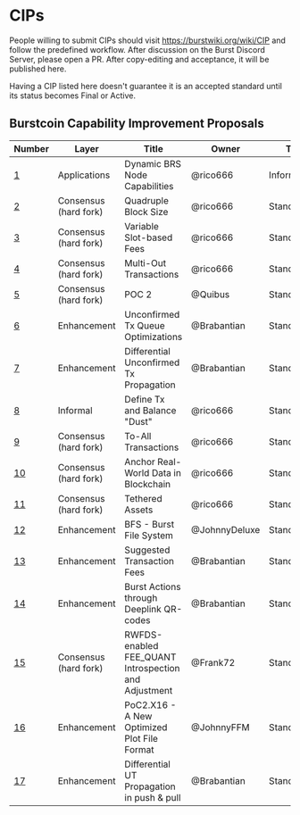 # CIPs

People willing to submit CIPs should visit https://burstwiki.org/wiki/CIP and follow the predefined workflow. After discussion on the Burst Discord Server, please open a PR. After copy-editing and acceptance, it will be published here.

Having a CIP listed here doesn't guarantee it is an accepted standard until its status becomes Final or Active.

## Burstcoin Capability Improvement Proposals

| Number                              | Layer                 | Title                                                 | Owner         | Type          | Status   |
| ----------------------------------- | --------------------- | ----------------------------------------------------- | ------------- | ------------- | -------- |
| [1](cip-0001.md "wikilink")  | Applications          | Dynamic BRS Node Capabilities                         | @rico666      | Informational | Draft    |
| [2](cip-0002.md "wikilink")  | Consensus (hard fork) | Quadruple Block Size                                  | @rico666      | Standard      | Active   |
| [3](cip-0003.md "wikilink")  | Consensus (hard fork) | Variable Slot-based Fees                              | @rico666      | Standard      | Active   |
| [4](cip-0004.md "wikilink")  | Consensus (hard fork) | Multi-Out Transactions                                | @rico666      | Standard      | Active   |
| [5](cip-0005.md "wikilink")  | Consensus (hard fork) | POC 2                                                 | @Quibus       | Standard      | Active   |
| [6](cip-0006.md "wikilink")  | Enhancement           | Unconfirmed Tx Queue Optimizations                    | @Brabantian   | Standard      | Active   |
| [7](cip-0007.md "wikilink")  | Enhancement           | Differential Unconfirmed Tx Propagation               | @Brabantian   | Standard      | Active   |
| [8](cip-0008.md "wikilink")  | Informal              | Define Tx and Balance "Dust"                          | @rico666      | Standard      | Draft    |
| [9](cip-0009.md "wikilink")         | Consensus (hard fork) | To-All Transactions                                   | @rico666      | Standard      | Draft    |
| [10](cip-0010.md "wikilink") | Consensus (hard fork) | Anchor Real-World Data in Blockchain                  | @rico666      | Standard      | Draft    |
| [11](cip-0011.md "wikilink")        | Consensus (hard fork) | Tethered Assets                                       | @rico666      | Standard      | Draft    |
| [12](cip-0012.md "wikilink") | Enhancement           | BFS - Burst File System                               | @JohnnyDeluxe | Standard      | Draft    |
| [13](cip-0013.md "wikilink") | Enhancement           | Suggested Transaction Fees                            | @Brabantian   | Standard      | Draft    |
| [14](cip-0014.md "wikilink")        | Enhancement           | Burst Actions through Deeplink QR-codes               | @Brabantian   | Standard      | Active   |
| [15](cip-0015.md "wikilink")        | Consensus (hard fork) | RWFDS-enabled FEE\_QUANT Introspection and Adjustment | @Frank72      | Standard      | Draft    |
| [16](cip-0016.md "wikilink")        | Enhancement           | PoC2.X16 - A New Optimized Plot File Format           | @JohnnyFFM    | Standard      | Draft    |
| [17](cip-0017.md "wikilink")        | Enhancement           | Differential UT Propagation in push & pull            | @Brabantian   | Standard      | Accepted |

<!-- IMPORTANT!  See the instructions at the top of this page, do NOT JUST add CIPs here! -->
